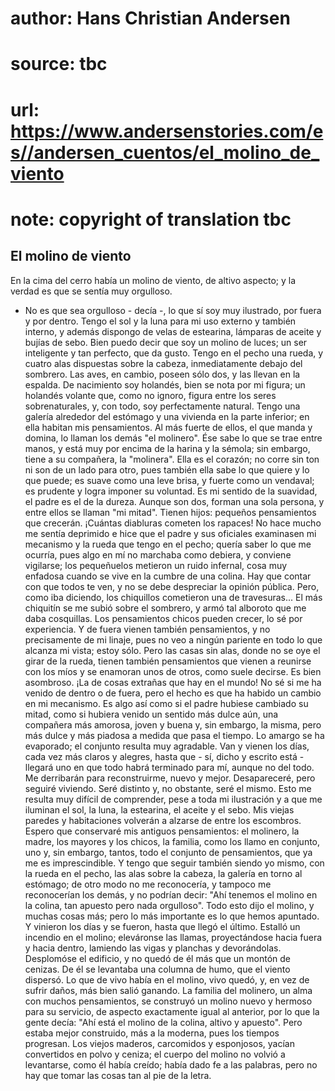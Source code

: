 # author: Hans Christian Andersen
# source: tbc
# url: https://www.andersenstories.com/es//andersen_cuentos/el_molino_de_viento
# note: copyright of translation tbc

## El molino de viento 

En la cima del cerro había un molino de viento, de altivo aspecto; y la
verdad es que se sentía muy orgulloso.
- No es que sea orgulloso - decía -, lo que sí soy muy ilustrado, por
fuera y por dentro. Tengo el sol y la luna para mi uso externo y también
interno, y además dispongo de velas de estearina, lámparas de aceite y
bujías de sebo. Bien puedo decir que soy un molino de luces; un ser
inteligente y tan perfecto, que da gusto. Tengo en el pecho una rueda, y
cuatro alas dispuestas sobre la cabeza, inmediatamente debajo del
sombrero. Las aves, en cambio, poseen sólo dos, y las llevan en la
espalda. De nacimiento soy holandés, bien se nota por mi figura; un
holandés volante que, como no ignoro, figura entre los seres
sobrenaturales, y, con todo, soy perfectamente natural. Tengo una
galería alrededor del estómago y una vivienda en la parte inferior; en
ella habitan mis pensamientos. Al más fuerte de ellos, el que manda y
domina, lo llaman los demás "el molinero". Ése sabe lo que se trae
entre manos, y está muy por encima de la harina y la sémola; sin
embargo, tiene a su compañera, la "molinera". Ella es el corazón; no
corre sin ton ni son de un lado para otro, pues también ella sabe lo que
quiere y lo que puede; es suave como una leve brisa, y fuerte como un
vendaval; es prudente y logra imponer su voluntad. Es mi sentido de la
suavidad, el padre es el de la dureza. Aunque son dos, forman una sola
persona, y entre ellos se llaman "mi mitad". Tienen hijos: pequeños
pensamientos que crecerán. ¡Cuántas diabluras cometen los rapaces! No
hace mucho me sentía deprimido e hice que el padre y sus oficiales
examinasen mi mecanismo y la rueda que tengo en el pecho; quería saber
lo que me ocurría, pues algo en mí no marchaba como debiera, y conviene
vigilarse; los pequeñuelos metieron un ruido infernal, cosa muy enfadosa
cuando se vive en la cumbre de una colina. Hay que contar con que todos
te ven, y no se debe despreciar la opinión pública. Pero, como iba
diciendo, los chiquillos cometieron una de travesuras... El más
chiquitín se me subió sobre el sombrero, y armó tal alboroto que me daba
cosquillas. Los pensamientos chicos pueden crecer, lo sé por
experiencia. Y de fuera vienen también pensamientos, y no precisamente
de mi linaje, pues no veo a ningún pariente en todo lo que alcanza mi
vista; estoy sólo. Pero las casas sin alas, donde no se oye el girar de
la rueda, tienen también pensamientos que vienen a reunirse con los míos
y se enamoran unos de otros, como suele decirse. Es bien asombroso. ¡La
de cosas extrañas que hay en el mundo! No sé si me ha venido de dentro o
de fuera, pero el hecho es que ha habido un cambio en mi mecanismo. Es
algo así como si el padre hubiese cambiado su mitad, como si hubiera
venido un sentido más dulce aún, una compañera más amorosa, joven y
buena y, sin embargo, la misma, pero más dulce y más piadosa a medida
que pasa el tiempo. Lo amargo se ha evaporado; el conjunto resulta muy
agradable. Van y vienen los días, cada vez más claros y alegres, hasta
que - sí, dicho y escrito está - llegará uno en que todo habrá terminado
para mí, aunque no del todo. Me derribarán para reconstruirme, nuevo y
mejor. Desapareceré, pero seguiré viviendo. Seré distinto y, no
obstante, seré el mismo. Esto me resulta muy difícil de comprender, pese
a toda mi ilustración y a que me iluminan el sol, la luna, la estearina,
el aceite y el sebo. Mis viejas paredes y habitaciones volverán a
alzarse de entre los escombros. Espero que conservaré mis antiguos
pensamientos: el molinero, la madre, los mayores y los chicos, la
familia, como los llamo en conjunto, uno y, sin embargo, tantos, todo el
conjunto de pensamientos, que ya me es imprescindible. Y tengo que
seguir también siendo yo mismo, con la rueda en el pecho, las alas sobre
la cabeza, la galería en torno al estómago; de otro modo no me
reconocería, y tampoco me reconocerían los demás, y no podrían decir:
"Ahí tenemos el molino en la colina, tan apuesto pero nada
orgulloso".
Todo esto dijo el molino, y muchas cosas más; pero lo más importante es
lo que hemos apuntado.
Y vinieron los días y se fueron, hasta que llegó el último. Estalló un
incendio en el molino; eleváronse las llamas, proyectándose hacia fuera
y hacia dentro, lamiendo las vigas y planchas y devorándolas. Desplomóse
el edificio, y no quedó de él más que un montón de cenizas. De él se
levantaba una columna de humo, que el viento dispersó.
Lo que de vivo había en el molino, vivo quedó, y, en vez de sufrir
daños, más bien salió ganando. La familia del molinero, un alma con
muchos pensamientos, se construyó un molino nuevo y hermoso para su
servicio, de aspecto exactamente igual al anterior, por lo que la gente
decía: "Ahí está el molino de la colina, altivo y apuesto". Pero
estaba mejor construido, más a la moderna, pues los tiempos progresan.
Los viejos maderos, carcomidos y esponjosos, yacían convertidos en polvo
y ceniza; el cuerpo del molino no volvió a levantarse, como él había
creído; había dado fe a las palabras, pero no hay que tomar las cosas
tan al pie de la letra.
